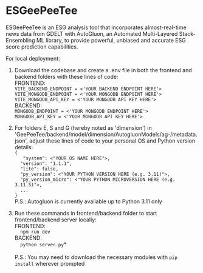 # ESGeePeeTee
ESGeePeeTee is an ESG analysis tool that incorporates almost-real-time news data from GDELT with AutoGluon, an Automated Multi-Layered Stack-Ensembling ML library, to provide powerful, unbiased and accurate ESG score prediction capabilities.

For local deployment:<br />
1. Download the codebase and create a .env file in both the frontend and backend folders with these lines of code:<br />
FRONTEND:<br />
  `VITE_BACKEND_ENDPOINT = <'YOUR BACKEND ENDPOINT HERE'>`<br />
  `VITE_MONGODB_ENDPOINT = <'YOUR MONGODB ENDPOINT HERE'>`<br />
  `VITE_MONGODB_API_KEY = <'YOUR MONGODB API KEY HERE'>`<br />
BACKEND:<br />
  `MONGODB_ENDPOINT = <'YOUR MONGODB ENDPOINT HERE'>`<br />
  `MONGODB_API_KEY = <'YOUR MONGODB API KEY HERE'>`<br />
2. For folders E, S and G (hereby noted as 'dimension') in 'GeePeeTee/backend/model/dimension/AutogluonModels/ag-<somerandomnumber>/metadata.json', adjust these lines of code to your personal OS and Python version details:<br />
`{`<br />
`   "system": <"YOUR OS NAME HERE">,`<br />
`  "version": "1.1.1",`<br />
`  "lite": false,`<br />
`  "py_version": <"YOUR PYTHON VERSION HERE (e.g. 3.11)">,`<br />
`  "py_version_micro": <"YOUR PYTHON MICROVERSION HERE (e.g. 3.11.5)">,`<br />
`  ...`<br />
`}`<br />
P.S.: Autogluon is currently available up to Python 3.11 only<br />

3. Run these commands in frontend/backend folder to start frontend/backend server locally:<br />
FRONTEND:<br />
`  npm run dev`<br />
BACKEND:<br />
`  python server.py`*<br />
<br />P.S.: You may need to download the necessary modules with `pip install` wherever prompted<br />
